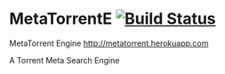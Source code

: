 MetaTorrentE [![Build Status](https://travis-ci.org/mgallego/metatorrente.png?branch=master)](https://travis-ci.org/mgallego/metatorrente)
============
MetaTorrent Engine
http://metatorrent.herokuapp.com


A Torrent Meta Search Engine
